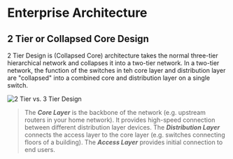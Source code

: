 # Enterprise Architecture

## 2 Tier or Collapsed Core Design

2 Tier Design is (Collapsed Core) architecture takes the normal three-tier hierarchical network and collapses it into a two-tier network. In a two-tier network, the function of the switches in teh core layer and distribution layer are "collapsed" into a combined core and distribution layer on a single switch. 

![2 Tier vs. 3 Tier Design](Amwence/CCNP-Notes/Pictures/Collapsedcorevs3tier.png)

> The ***Core Layer*** is the backbone of the network (e.g. upstream routers in your home network). It provides high-speed connection between different distribution layer devices. The ***Distribution Layer*** connects the access layer to the core layer (e.g. switches connecting floors of a building). The ***Access Layer*** provides initial connection to end users. 